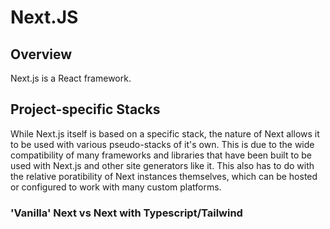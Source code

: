 # Next.JS

## Overview

Next.js is a React framework.

## Project-specific Stacks

While Next.js itself is based on a specific stack, the nature of Next allows it to be used with various pseudo-stacks of it's own. This is due to the wide compatibility of many frameworks and libraries that have been built to be used with Next.js and other site generators like it. This also has to do with the relative poratibility of Next instances themselves, which can be hosted or configured to work with many custom platforms.

### 'Vanilla' Next vs Next with Typescript/Tailwind


